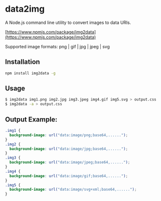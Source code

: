 data2img
=====

A Node.js command line utility to convert images to data URIs.

[https://www.npmjs.com/package/img2data](https://www.npmjs.com/package/img2data)

Supported image formats: png | gif | jpg | jpeg | svg

## Installation
```bash
npm install img2data -g
```

## Usage
```bash
$ img2data img1.png img2.jpg img3.jpeg img4.gif img5.svg > output.css
$ img2data -a > output.css
```

## Output Example:
```css
.img1 {
  background-image: url("data:image/png;base64,......");
}
.img2 {
  background-image: url("data:image/jpg;base64,......");
}
.img3 {
  background-image: url("data:image/jpeg;base64,......");
}
.img4 {
  background-image: url("data:image/gif;base64,......");
}
.img5 {
  background-image: url("data:image/svg+xml;base64,......");
}
```
